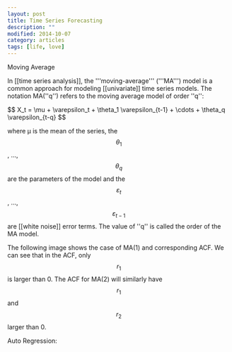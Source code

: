 ```yaml
---
layout: post
title: Time Series Forecasting
description: ""
modified: 2014-10-07
category: articles
tags: [life, love]
---
```


Moving Average

In [[time series analysis]], the '''moving-average''' ('''MA''') model is a common approach for modeling [[univariate]] time series models. The notation MA(''q'') refers to the moving average model of order ''q'':

$$ X_t = \mu + \varepsilon_t + \theta_1 \varepsilon_{t-1} + \cdots + \theta_q \varepsilon_{t-q} \$$

where μ is the mean of the series, the $$\theta_1$$, ..., $$\theta_q$$ are the parameters of the model and the $$ε_t$$, ..., $$ε_{t-1}$$ are [[white noise]] error terms. The value of ''q'' is called the order of the MA model. 

The following image shows the case of MA(1) and corresponding ACF. We can see that in the ACF, only $$r_{1}$$ is larger than 0. The ACF for MA(2) will similarly have $$r_{1}$$ and $$r_{2}$$ larger than 0.


Auto Regression:
































